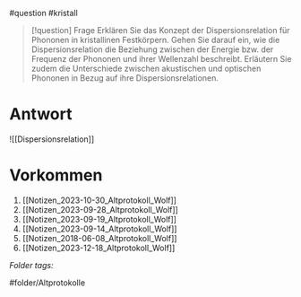 
#question #kristall 

> [!question] Frage
> Erklären Sie das Konzept der Dispersionsrelation für Phononen in kristallinen Festkörpern. Gehen Sie darauf ein, wie die Dispersionsrelation die Beziehung zwischen der Energie bzw. der Frequenz der Phononen und ihrer Wellenzahl beschreibt. Erläutern Sie zudem die Unterschiede zwischen akustischen und optischen Phononen in Bezug auf ihre Dispersionsrelationen.
> 

# Antwort
![[Dispersionsrelation]]


# Vorkommen
1. [[Notizen_2023-10-30_Altprotokoll_Wolf]]
2. [[Notizen_2023-09-28_Altprotokoll_Wolf]]
3. [[Notizen_2023-09-19_Altprotokoll_Wolf]]
4. [[Notizen_2023-09-14_Altprotokoll_Wolf]]
5. [[Notizen_2018-06-08_Altprotokoll_Wolf]]
6. [[Notizen_2023-12-18_Altprotokoll_Wolf]]



 *Folder tags:*

#folder/Altprotokolle 